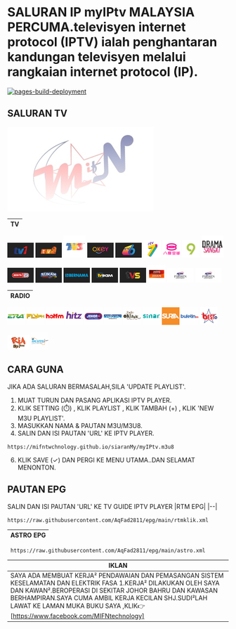 # SALURAN IP myIPtv MALAYSIA PERCUMA.televisyen internet protocol (IPTV) ialah penghantaran kandungan televisyen melalui rangkaian internet protocol (IP).

[![pages-build-deployment](https://github.com/MIFNtechnology/siaranMy/actions/workflows/pages/pages-build-deployment/badge.svg?branch=main)](https://github.com/MIFNtechnology/siaranMy/actions/workflows/pages/pages-build-deployment)

## SALURAN TV

[![MIFN](https://github.com/MIFNtechnology/siaranMy/raw/main/logo_mifn.png)](siaranMy/preview.png)

| TV |
|--|

[<img src="https://github.com/MIFNtechnology/siaranMy/raw/main/logo/Tv1.png" alt="Tv1" width="60" />](https://mifntechnology.github.io/siaranMy/channels/Tv1/Tv1_index.html)
[<img src="https://github.com/MIFNtechnology/siaranMy/raw/main/logo/Tv2.png" alt="Tv2" width="60" />](https://mifntechnology.github.io/siaranMy/channels/Tv2/Tv2_index.html)
[<img src="https://github.com/MIFNtechnology/siaranMy/raw/main/logo/Tv3.png" alt="Tv3" width="50" />](https://mifntechnology.github.io/siaranMy/channels/Tv3/Tv3_index.html)
[<img src="https://github.com/MIFNtechnology/siaranMy/raw/main/logo/OkeyTv.png " alt="OkeyTv" width="60" />](https://mifntechnology.github.io/siaranMy/channels/TvOkey/TvOkey_index.html)
[<img src="https://github.com/MIFNtechnology/siaranMy/raw/main/logo/Tv6.png" alt="Tv6" width="60" />](https://mifntechnology.github.io/siaranMy/channels/Tv6/Tv6_index.html)
[<img src="https://github.com/MIFNtechnology/siaranMy/raw/main/logo/DidikTv.png" alt="DidikTv" width="40" />](https://mifntechnology.github.io/siaranMy/channels/DidikTvKPM/Ntv7_index.html)
[<img src="https://github.com/MIFNtechnology/siaranMy/raw/main/logo/8tv.png" alt="8tv" width="40" />](https://mifntechnology.github.io/siaranMy/channels/8tv/index.html)
[<img src="https://github.com/MIFNtechnology/siaranMy/raw/main/logo/Tv9.png" alt="Tv9" width="40" />](https://mifntechnology.github.io/siaranMy/channels/Tv9/Tv9_index.html)
[<img src="https://github.com/MIFNtechnology/siaranMy/raw/main/logo/DramaSangat.png" alt="DramaSangat" width="50" />](https://mifntechnology.github.io/siaranMy/channels/DramaSangat/index.html)

[<img src="https://github.com/MIFNtechnology/siaranMy/raw/main/logo/BeritaRtm.png " alt="BeritaRtm" width="60" />](https://mifntechnology.github.io/siaranMy/channels/BeritaRTM/BeritaRTM_index.html)
[<img src="https://github.com/MIFNtechnology/siaranMy/raw/main/logo/SukanRtm.png" alt="SukanRtm" width="60" />](https://mifntechnology.github.io/siaranMy/channels/SukanRTM/SukanRTM_index.html)
[<img src="https://github.com/MIFNtechnology/siaranMy/raw/main/logo/Bernama.png" alt="Bernama" width="60" />](https://mifntechnology.github.io/siaranMy/channels/Bernama/Bernama_index.html)
[<img src="https://github.com/MIFNtechnology/siaranMy/raw/main/logo/TvIkim.png" alt="TvIkim" width="60" />](https://mifntechnology.github.io/siaranMy/channels/TvIkim/TvIkim_index.html)
[<img src="https://github.com/MIFNtechnology/siaranMy/raw/main/logo/Tvs.jpg" alt="Tvs" width="60" />](https://mifntechnology.github.io/siaranMy/channels/Tvs/Tvs_index.html)
[<img src="https://github.com/MIFNtechnology/siaranMy/raw/main/logo/AstroAwani.png" alt="AstroAwani" width="40" />](https://mifntechnology.github.io/siaranMy/channels/AstroAwani/AstroAwani_index.html)
[<img src="https://github.com/MIFNtechnology/siaranMy/raw/main/logo/DewanRakyat.png" alt="DewanRakyat" width="60" />](https://mifntechnology.github.io/siaranMy/channels/DewanRakyat/DewanRakyat_index.html)
[<img src="https://github.com/MIFNtechnology/siaranMy/raw/main/logo/DewanRakyat.png" alt="DewanNegara" width="60" />](https://mifntechnology.github.io/siaranMy/channels/DewanNegara/DewanNegara_index.html)

| RADIO |
|--|

[<img src="https://github.com/MIFNtechnology/siaranMy/raw/main/logo/Era.png" alt="Era" width="40" />](https://mifntechnology.github.io/siaranMy/radio/Era/era_index.html)
[<img src="https://github.com/MIFNtechnology/siaranMy/raw/main/logo/FlyFm.png" alt="FlyFm" width="40" />](https://mifntechnology.github.io/siaranMy/radio/FlyFm/fly_index.html)
[<img src="https://github.com/MIFNtechnology/siaranMy/raw/main/logo/HotFm.png" alt="HotFm" width="40" />](https://mifntechnology.github.io/siaranMy/radio/HotFm/hot_index.html)
[<img src="https://github.com/MIFNtechnology/siaranMy/raw/main/logo/HitzFm.png" alt="HitzFm" width="40" />](https://mifntechnology.github.io/siaranMy/radio/HitzFm/hitz_index.html)
[<img src="https://github.com/MIFNtechnology/siaranMy/raw/main/logo/JohorFm.png" alt="JohorFm" width="40" />](https://mifntechnology.github.io/siaranMy/radio/JohorFm/johor_index.html)
[<img src="https://github.com/MIFNtechnology/siaranMy/raw/main/logo/NasionalFm.png" alt="NasionalFm" width="40" />](https://mifntechnology.github.io/siaranMy/radio/NasionalFm/nasional_index.html)
[<img src="https://github.com/MIFNtechnology/siaranMy/raw/main/logo/RadioKlasik.png" alt="RadioKlasik" width="40" />](https://mifntechnology.github.io/siaranMy/radio/RadioKlasik/klasik_index.html)
[<img src="https://github.com/MIFNtechnology/siaranMy/raw/main/logo/SinarFm.png" alt="SinarFm" width="40" />](https://mifntechnology.github.io/siaranMy/radio/SinarFm/sinar_index.html)
[<img src="https://github.com/MIFNtechnology/siaranMy/raw/main/logo/Suria.png" alt="Suria" width="40" />](https://mifntechnology.github.io/siaranMy/radio/SuriaFm/suria_index.html)
[<img src="https://github.com/MIFNtechnology/siaranMy/raw/main/logo/BuletinFm.png" alt="BuletinFm" width="40" />](https://mifntechnology.github.io/siaranMy/radio/BuletinFm/buletin_index.html)
[<img src="https://github.com/MIFNtechnology/siaranMy/raw/main/logo/bestfm.png" alt="bestfm" width="40" />](https://mifntechnology.github.io/siaranMy/radio/BestFm/best_index.html)

[<img src="https://github.com/MIFNtechnology/siaranMy/raw/main/logo/RiaFm.png" alt="bestfm" width="50" />](https://mifntechnology.github.io/siaranMy/radio/RiaFm/ria_index.html)
[<img src="https://github.com/MIFNtechnology/siaranMy/raw/main/logo/IkimFm.png" alt="IkimFm" width="40" />](https://mifntechnology.github.io/siaranMy/radio/IkimFm/ikim_index.html)

## CARA GUNA
 JIKA ADA SALURAN BERMASALAH,SILA 'UPDATE PLAYLIST'.

1. MUAT TURUN DAN PASANG APLIKASI IPTV PLAYER.
2. KLIK SETTING (⏱️) , KLIK PLAYLIST , KLIK TAMBAH (+) , KLIK 'NEW M3U PLAYLIST'.
3. MASUKKAN NAMA & PAUTAN M3U/M3U8.
4. SALIN DAN ISI PAUTAN 'URL' KE IPTV PLAYER.
~~~
https://mifntwchnology.github.io/siaranMy/myIPtv.m3u8
~~~
6. KLIK SAVE (✓) DAN PERGI KE MENU UTAMA..DAN SELAMAT MENONTON.


## PAUTAN EPG
SALIN DAN ISI PAUTAN 'URL' KE TV GUIDE IPTV PLAYER
|RTM EPG|
|--|
~~~
https://raw.githubusercontent.com/AqFad2811/epg/main/rtmklik.xml 
~~~
|ASTRO EPG|
|--|
~~~
 https://raw.githubusercontent.com/AqFad2811/epg/main/astro.xml
~~~


|IKLAN|
|--|
|SAYA ADA MEMBUAT KERJA² PENDAWAIAN DAN PEMASANGAN SISTEM KESELAMATAN DAN ELEKTRIK FASA 1.KERJA² DILAKUKAN OLEH SAYA DAN KAWAN².BEROPERASI DI SEKITAR JOHOR BAHRU DAN KAWASAN BERHAMPIRAN.SAYA CUMA AMBIL KERJA KECILAN SHJ.SUDI²LAH LAWAT KE LAMAN MUKA BUKU SAYA ,KLIK👉<link><url> [https://www.facebook.com/MIFNtechnology] </url>|
